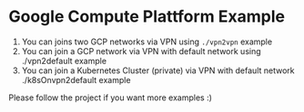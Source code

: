 # Google Compute Plattform Example

1. You can joins two GCP networks via VPN using `./vpn2vpn` example
2. You can join a GCP network via VPN with default network using ./vpn2default example
3. You can join a Kubernetes Cluster (private) via VPN with default network  ./k8sOnvpn2default example

Please follow the project if you want more examples :)
